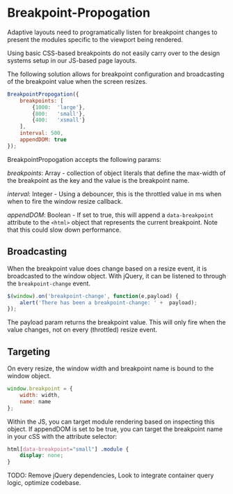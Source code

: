 # Breakpoint-Propogation

Adaptive layouts need to programatically listen for breakpoint changes to present the modules specific to the viewport being rendered.

Using basic CSS-based breakpoints do not easily carry over to the design systems setup in our JS-based page layouts.

The following solution allows for breakpoint configuration and broadcasting of the breakpoint value when the screen resizes.

```javascript
BreakpointPropogation({
    breakpoints: [
        {1000:  'large'},
        {800:   'small'},
        {400:   'xsmall'}
    ],
    interval: 500,
    appendDOM: true
});
```

BreakpointPropogation accepts the following params:

*breakpoints*: Array - collection of object literals that define the max-width of the breakpoint as the key and the value is the breakpoint name.

*interval*: Integer - Using a debouncer, this is the throttled value in ms when when to fire the window resize callback.

*appendDOM*: Boolean - If set to true, this will append a `data-breakpoint` attribute to the `<html>` object that represents the current breakpoint. Note that this could slow down performance.

## Broadcasting

When the breakpoint value does change based on a resize event, it is broadcasted to the window object. With jQuery, it can be listened to through the `breakpoint-change` event.

```javascript
$(window).on('breakpoint-change', function(e,payload) {
    alert('There has been a breakpoint-change: ' +  payload);
});
```

The payload param returns the breakpoint value. This will only fire when the value changes, not on every (throttled) resize event.

## Targeting

On every resize, the window width and breakpoint name is bound to the window object. 
 
```javascript
window.breakpoint = {
    width: width,
    name: name
};
```

Within the JS, you can target module rendering based on inspecting this object. If appendDOM is set to be true, you can target the breakpoint name in your cSS with the attribute selector:

```css
html[data-breakpoint="small"] .module {
    display: none;
}
```

TODO: Remove jQuery dependencies, Look to integrate container query logic, optimize codebase.
